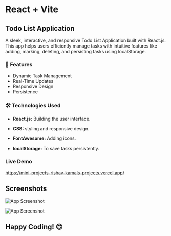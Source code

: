 # React + Vite

## Todo List Application

A sleek, interactive, and responsive Todo List Application built with React.js. This app helps users efficiently manage tasks with intuitive features like adding, marking, deleting, and persisting tasks using localStorage.

### 🚀 Features

- Dynamic Task Management
- Real-Time Updates
- Responsive Design
- Persistence

### 🛠️ Technologies Used

- **React.js:** Building the user interface.

- **CSS:** styling and responsive design.

- **FontAwesome:** Adding icons.

- **localStorage:** To save tasks persistently.

### Live Demo
https://mini-projects-rishav-kamals-projects.vercel.app/
    

## Screenshots

![App Screenshot](https://github.com/RishavK010/TodoList/blob/746b1ed90d2491880d293458ff7fc85c112ed966/public/Screenshot%202025-01-03%20at%2012.20.59%E2%80%AFPM.png)

![App Screenshot](https://github.com/RishavK010/TodoList/blob/746b1ed90d2491880d293458ff7fc85c112ed966/public/Screenshot%202025-01-03%20at%2012.21.48%E2%80%AFPM.png)

## Happy Coding! 😊
